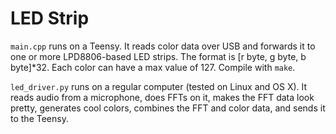 # LED Strip

`main.cpp` runs on a Teensy. It reads color data over USB and forwards it to one or more LPD8806-based LED strips. The format is [r byte, g byte, b byte]*32. Each color can have a max value of 127. Compile with `make`.

`led_driver.py` runs on a regular computer (tested on Linux and OS X). It reads audio from a microphone, does FFTs on it, makes the FFT data look pretty, generates cool colors, combines the FFT and color data, and sends it to the Teensy.
